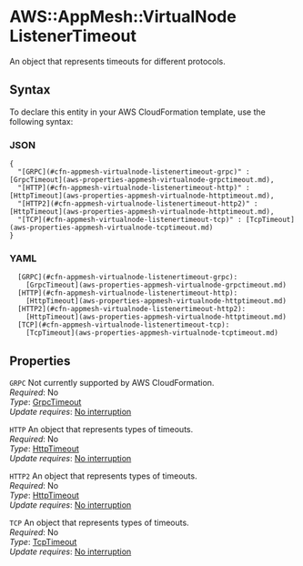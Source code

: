 # AWS::AppMesh::VirtualNode ListenerTimeout<a name="aws-properties-appmesh-virtualnode-listenertimeout"></a>

An object that represents timeouts for different protocols\.

## Syntax<a name="aws-properties-appmesh-virtualnode-listenertimeout-syntax"></a>

To declare this entity in your AWS CloudFormation template, use the following syntax:

### JSON<a name="aws-properties-appmesh-virtualnode-listenertimeout-syntax.json"></a>

```
{
  "[GRPC](#cfn-appmesh-virtualnode-listenertimeout-grpc)" : [GrpcTimeout](aws-properties-appmesh-virtualnode-grpctimeout.md),
  "[HTTP](#cfn-appmesh-virtualnode-listenertimeout-http)" : [HttpTimeout](aws-properties-appmesh-virtualnode-httptimeout.md),
  "[HTTP2](#cfn-appmesh-virtualnode-listenertimeout-http2)" : [HttpTimeout](aws-properties-appmesh-virtualnode-httptimeout.md),
  "[TCP](#cfn-appmesh-virtualnode-listenertimeout-tcp)" : [TcpTimeout](aws-properties-appmesh-virtualnode-tcptimeout.md)
}
```

### YAML<a name="aws-properties-appmesh-virtualnode-listenertimeout-syntax.yaml"></a>

```
  [GRPC](#cfn-appmesh-virtualnode-listenertimeout-grpc): 
    [GrpcTimeout](aws-properties-appmesh-virtualnode-grpctimeout.md)
  [HTTP](#cfn-appmesh-virtualnode-listenertimeout-http): 
    [HttpTimeout](aws-properties-appmesh-virtualnode-httptimeout.md)
  [HTTP2](#cfn-appmesh-virtualnode-listenertimeout-http2): 
    [HttpTimeout](aws-properties-appmesh-virtualnode-httptimeout.md)
  [TCP](#cfn-appmesh-virtualnode-listenertimeout-tcp): 
    [TcpTimeout](aws-properties-appmesh-virtualnode-tcptimeout.md)
```

## Properties<a name="aws-properties-appmesh-virtualnode-listenertimeout-properties"></a>

`GRPC`  <a name="cfn-appmesh-virtualnode-listenertimeout-grpc"></a>
Not currently supported by AWS CloudFormation\.  
*Required*: No  
*Type*: [GrpcTimeout](aws-properties-appmesh-virtualnode-grpctimeout.md)  
*Update requires*: [No interruption](https://docs.aws.amazon.com/AWSCloudFormation/latest/UserGuide/using-cfn-updating-stacks-update-behaviors.html#update-no-interrupt)

`HTTP`  <a name="cfn-appmesh-virtualnode-listenertimeout-http"></a>
An object that represents types of timeouts\.   
*Required*: No  
*Type*: [HttpTimeout](aws-properties-appmesh-virtualnode-httptimeout.md)  
*Update requires*: [No interruption](https://docs.aws.amazon.com/AWSCloudFormation/latest/UserGuide/using-cfn-updating-stacks-update-behaviors.html#update-no-interrupt)

`HTTP2`  <a name="cfn-appmesh-virtualnode-listenertimeout-http2"></a>
An object that represents types of timeouts\.   
*Required*: No  
*Type*: [HttpTimeout](aws-properties-appmesh-virtualnode-httptimeout.md)  
*Update requires*: [No interruption](https://docs.aws.amazon.com/AWSCloudFormation/latest/UserGuide/using-cfn-updating-stacks-update-behaviors.html#update-no-interrupt)

`TCP`  <a name="cfn-appmesh-virtualnode-listenertimeout-tcp"></a>
An object that represents types of timeouts\.   
*Required*: No  
*Type*: [TcpTimeout](aws-properties-appmesh-virtualnode-tcptimeout.md)  
*Update requires*: [No interruption](https://docs.aws.amazon.com/AWSCloudFormation/latest/UserGuide/using-cfn-updating-stacks-update-behaviors.html#update-no-interrupt)